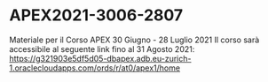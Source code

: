 # APEX2021-3006-2807
Materiale per il Corso APEX  30 Giugno - 28 Luglio 2021
Il corso sarà accessibile al seguente link fino al 31 Agosto 2021:
https://g321903e5df5d05-dbapex.adb.eu-zurich-1.oraclecloudapps.com/ords/r/at0/apex1/home



